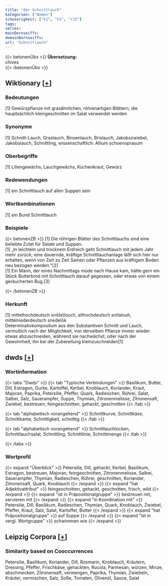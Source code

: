 ```yaml
---
title: "der Schnittlauch"
kategorien: ["Nomen"]
schwierigkeit: ["k1", "h3", "r15"]
tags:
series:
mainDornseiffs:
domainDornseiffs:
url: "Schnittlauch"
---
```


{{< betonenÜbs >}}
**Übersetzung:**  
chives  
{{< /betonenÜbs >}}

## Wiktionary [[+](https://de.wiktionary.org/wiki/Schnittlauch)]

### Bedeutungen
[1] Gewürzpflanze mit grasähnlichen, röhrenartigen Blättern, die hauptsächlich kleingeschnitten im Salat verwendet werden  

### Synonyme
[1] Schnitt-Lauch, Graslauch, Binsenlauch, Brislauch, Jakobszwiebel, Jakobslauch, Schnittling, wissenschaftlich: Allium schoenoprasum  

### Oberbegriffe
[1] Liliengewächs, Lauchgewächs, Küchenkraut, Gewürz  

### Redewendungen
[1] ein Schnittlauch auf allen Suppen sein  

### Wortkombinationen
[1] ein Bund Schnittlauch  

### Beispiele
{{< betonenZB >}}
[1] Die röhrigen Blätter des Schnittlauchs sind eine beliebte Zutat für Salate und Suppen.  
[1] „In leichtem und trocknem Erdreich geht Schnittlauch mit jedem Jahr mehr zurück; eine dauernde, kräftige Schnittlauchanlage läßt sich hier nur erhalten, wenn von Zeit zu Zeit Samen oder Pflanzen aus kräftigem Boden neu bezogen werden.“[2]  
[1] Ein Mann, der eines Nachmittags müde nach Hause kam, hätte gern ein Stück Butterbrod mit Schnittlauch darauf gegessen, oder etwas von einem geräucherten Bug.[3]  

{{< /betonenZB >}}
### Herkunft
[1] mittelhochdeutsch snit(e)louch, althochdeutsch snitalouh, mittelniederdeutsch snedelōk  
Determinativkompositum aus den Substantiven Schnitt und Lauch, vermutlich nach der Möglichkeit, von derselben Pflanze immer wieder etwas abzuschneiden, während sie nachwächst, oder nach der Gewohnheit, ihn bei der Zubereitung kleinzuschneiden[1]  



## dwds [[+](https://www.dwds.de/wb/Schnittlauch)]

### Wortinformation
{{< tabs "Dwds" >}}
{{< tab "Typische Verbindungen" >}}
Basilikum, Butter, Dill, Estragon, Gurke, Kartoffel, Kerbel, Knoblauch, Koriander, Kraut, Majoran, Paprika, Petersilie, Pfeffer, Quark, Radieschen, Rührei, Salat, Salbei, Salz, Sauerampfer, Suppe, Thymian, Zitronenmelisse, Zitronensaft, Zwiebel, bestreuen, feingeschnitten, gehackt, geschnitten
{{< /tab >}}

{{< tab "alphabetisch vorangehend" >}}
Schnittkurve, Schnittkäse, Schnittkante, Schnittigkeit, schnittig
{{< /tab >}}

{{< tab "alphabetisch vorangehend" >}}
Schnittlauchlocken, Schnittlauchsalat, Schnittling, Schnittlinie, Schnittmenge
{{< /tab >}}

{{< /tabs >}}

### Wortprofil
{{< expand "Überblick" >}} Petersilie, Dill, gehackt, Kerbel, Basilikum, Estragon, bestreuen, Majoran, feingeschnitten, Zitronenmelisse, Salbei, Sauerampfer, Thymian, Radieschen, Rührei, geschnitten, Koriander, Zitronensaft, Quark, Knoblauch {{< /expand >}}
{{< expand "hat Adjektivattribut" >}} feingeschnitten, gehackt, geschnitten, frisch, wild {{< /expand >}}
{{< expand "ist in Präpositionalgruppe" >}} bestreuen mit, servieren mit {{< /expand >}}
{{< expand "in Koordination mit" >}} Petersilie, Dill, Basilikum, Radieschen, Thymian, Quark, Knoblauch, Zwiebel, Pfeffer, Kraut, Salz, Salat, Kartoffel, Butter {{< /expand >}}
{{< expand "hat Präpositionalgruppe" >}} auf Suppe {{< /expand >}}
{{< expand "ist in vergl. Wortgruppe" >}} schwimmen wie {{< /expand >}}

## Leipzig Corpora [[+](https://corpora.uni-leipzig.de/en/res?word=Schnittlauch&corpusId=deu_newscrawl-public_2018)]


### Similarity based on Cooccurrences
Petersilie, Basilikum, Koriander, Dill, Rosmarin, Knoblauch, Kräutern, Dressing, Pfeffer, Frischkäse, gehackten, Rucola, Parmesan, würzen, Minze, abschmecken, Zitronensaft, vermengen, Paprika, Thymian, Zwiebeln, Kräuter, vermischen, Salz, Soße, Tomaten, Olivenöl, Sauce, Salat

